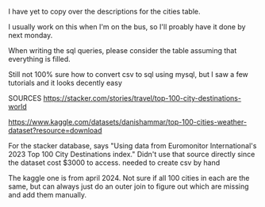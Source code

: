 I have yet to copy over the descriptions for the cities table. 

I usually work on this when I'm on the bus, so I'll proably have it done by next monday.

When writing the sql queries, please consider the table assuming that everything is filled.

Still not 100% sure how to convert csv to sql using mysql, but I saw a few tutorials and it looks decently easy


SOURCES
https://stacker.com/stories/travel/top-100-city-destinations-world

https://www.kaggle.com/datasets/danishammar/top-100-cities-weather-dataset?resource=download


For the stacker database, says "Using data from Euromonitor International's 2023 Top 100 City Destinations index." Didn't use that source directly since the dataset cost $3000 to access. needed to create csv by hand

The kaggle one is from april 2024. Not sure if all 100 cities in each are the same, but can always just do an outer join to figure out which are missing and add them manually.

